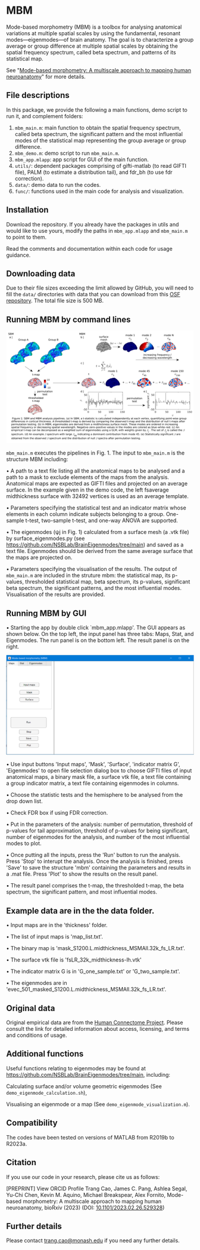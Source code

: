 # MBM
Mode-based morphometry (MBM) is a toolbox for analysing anatomical variations at multiple spatial scales by using the fundamental, resonant modes—eigenmodes—of brain anatomy. The goal is to characterize a group average or group difference at multiple spatial scales by obtaining the spatial frequency spectrum, called beta spectrum, and patterns of its statistical map.

See "[Mode-based morphometry: A multiscale approach to mapping human neuroanatomy](https://www.biorxiv.org/content/10.1101/2023.02.26.529328v1)" for more details.

## File descriptions

In this package, we provide the following a main functions, demo script to run it, and complement folders:

1. `mbm_main.m`: main function to obtain the spatial frequency spectrum, called beta spectrum, the significant pattern and the most influential modes of the statistical map representing the group average or group difference. 
2. `mbm_demo.m`: demo script to run `mbm_main.m`.
3. `mbm_app.mlapp`: app script for GUI of the main function.
3. `utils/`: dependent packages comprising of gifti-matlab (to read GIFTI file), PALM (to estimate a distribution tail), and fdr_bh (to use fdr correction).
4. `data/`: demo data to run the codes.
5. `func/`: functions used in the  main code for analysis and visualization.

## Installation

Download the repository. If you already have the packages in utils and would like to use yours, modify the paths in `mbm_app.mlapp` and `mbm_main.m` to point to them.

Read the comments and documentation within each code for usage guidance.

## Downloading data

Due to their file sizes exceeding the limit allowed by GitHub, you will need to fill the `data/` directories with data that you can download from this [OSF repository](https://osf.io/huz4e/). The total file size is 500 MB. 

## Running MBM by command lines

![cover](readme_fig/Fig1_SBM_MBM.jpg)

`mbm_main.m` executes the pipelines in Fig. 1. The input to `mbm_main.m` is the structure MBM including:

•	A path to a text file listing all the anatomical maps to be analysed and a path to a mask to exclude elements of the maps from the analysis. Anatomical maps are expected as GIFTI files and projected on an average surface. In the example given in the demo code, the left fsaverage midthickness surface with 32492 vertices is used as an average template.

•	Parameters specifying the statistical test and an indicator matrix whose elements in each column indicate subjects belonging to a group. One-sample t-test, two-sample t-test, and one-way ANOVA are supported.

•	The eigenmodes (ψj  in Fig. 1) calculated from a surface mesh (a .vtk file) by surface_eigenmodes.py (see https://github.com/NSBLab/BrainEigenmodes/tree/main) and saved as a text file. Eigenmodes should be derived from the same average surface that the maps are projected on.

•	Parameters specifying the visualisation of the results.
The output of `mbm_main.m` are included in the struture mbm: the statistical map,  its p-values, thresholded statistical map, beta spectrum, its p-values, significant beta spectrum, the significant patterns, and the most influential modes.  Visualisation of the results are provided. 

## Running MBM by GUI

•	Starting the app by double click `mbm_app.mlapp'. The GUI appears as shown below. On the top left, the input panel has three tabs: Maps, Stat, and Eigenmodes. The run panel is on the bottom left. The result panel is on the right.

![cover](readme_fig/start.png) 

•	Use input buttons 'Input maps', 'Mask', 'Surface', 'indicator matrix G', 'Eigenmodes' to open file selection dialog box to choose GIFTI files of input anatomical maps, a binary mask file, a surface vtk file, a text file containing a group indicator matrix, a text file containing eigenmodes in columns. 

•	Choose the statistic tests and the hemisphere to be analysed from the drop down list. 

•	Check FDR box if using FDR correction.

•	Put in the parameters of the analysis: number of permutation, threshold of p-values for tail approximation, threshold of p-values for being significant, number of eigenmodes for the analysis, and number of the most influential modes to plot.

•	Once putting all the inputs, press the 'Run' button to run the analysis. Press 'Stop' to interupt the analysis. Once the analysis is finished, press 'Save' to save the structure 'mbm' containing the parameters and results in a .mat file. Press 'Plot' to show the results on the result panel.

•	The result panel comprises the t-map, the thresholded t-map, the beta spectrum, the significant pattern, and most influential modes. 

## Example data are in the the data folder. 

•	Input maps are in the 'thickness' folder.

•	The list of input maps is 'map_list.txt'.

•	The binary map is 'mask_S1200.L.midthickness_MSMAll.32k_fs_LR.txt'.

•	The surface vtk file is 'fsLR_32k_midthickness-lh.vtk'

•	The indicator matrix G is in 'G_one_sample.txt' or 'G_two_sample.txt'.

•	The eigenmodes are in 'evec_501_masked_S1200.L.midthickness_MSMAll.32k_fs_LR.txt'.

## Original data

Original empirical data are from the [Human Connectome Project](https://db.humanconnectome.org/). Please consult the link for detailed information about access, licensing, and terms and conditions of usage.

## Additional functions

Useful functions relating to eigenmodes may be found at https://github.com/NSBLab/BrainEigenmodes/tree/main, including:

Calculating surface and/or volume geometric eigenmodes (See `demo_eigenmode_calculation.sh`),

Visualising an eigenmode or a map (See `demo_eigenmode_visualization.m`).

## Compatibility

The codes have been tested on versions of MATLAB from R2019b to R2023a.

## Citation

If you use our code in your research, please cite us as follows:

[PREPRINT]  View ORCID Profile Trang Cao,  James C. Pang,  Ashlea Segal,  Yu-Chi Chen,  Kevin M. Aquino,  Michael Breakspear,  Alex Fornito, Mode-based morphometry: A multiscale approach to mapping human neuroanatomy, bioRxiv (2023) (DOI: [10.1101/2023.02.26.529328](https://www.biorxiv.org/content/10.1101/2023.02.26.529328v1))

## Further details

Please contact trang.cao@monash.edu if you need any further details.
